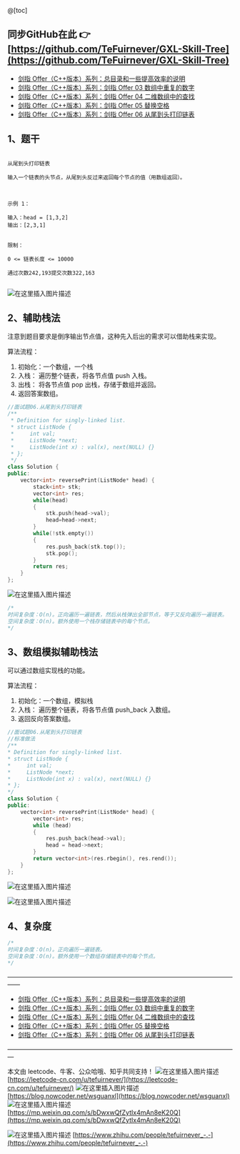 ﻿@[toc]

## 同步GitHub在此 👉 [https://github.com/TeFuirnever/GXL-Skill-Tree](https://github.com/TeFuirnever/GXL-Skill-Tree)

- [剑指 Offer（C++版本）系列：总目录和一些提高效率的说明](https://tefuirnever.blog.csdn.net/article/details/118423883)
- [剑指 Offer（C++版本）系列：剑指 Offer 03 数组中重复的数字](https://tefuirnever.blog.csdn.net/article/details/118445391)
- [剑指 Offer（C++版本）系列：剑指 Offer 04 二维数组中的查找](https://tefuirnever.blog.csdn.net/article/details/118467105)
- [剑指 Offer（C++版本）系列：剑指 Offer 05 替换空格](https://tefuirnever.blog.csdn.net/article/details/118498159)
- [剑指 Offer（C++版本）系列：剑指 Offer 06 从尾到头打印链表](https://tefuirnever.blog.csdn.net/article/details/118529012)

## 1、题干
```

从尾到头打印链表

输入一个链表的头节点，从尾到头反过来返回每个节点的值（用数组返回）。

 

示例 1：

输入：head = [1,3,2]
输出：[2,3,1]
 

限制：

0 <= 链表长度 <= 10000

通过次数242,193提交次数322,163


```
![在这里插入图片描述](https://img-blog.csdnimg.cn/20210706202858264.png)



## 2、辅助栈法
注意到题目要求是倒序输出节点值，这种先入后出的需求可以借助栈来实现。

算法流程：
1. 初始化：一个数组，一个栈
2. 入栈： 遍历整个链表，将各节点值 push 入栈。
3. 出栈： 将各节点值 pop 出栈，存储于数组并返回。
4. 返回答案数组。


```cpp
//面试题06.从尾到头打印链表
/**
 * Definition for singly-linked list.
 * struct ListNode {
 *     int val;
 *     ListNode *next;
 *     ListNode(int x) : val(x), next(NULL) {}
 * };
 */
class Solution {
public:
    vector<int> reversePrint(ListNode* head) {
        stack<int> stk;
        vector<int> res;
        while(head)
        {
            stk.push(head->val);
            head=head->next;
        }
        while(!stk.empty())
        {
            res.push_back(stk.top());
            stk.pop();
        }
        return res;
    }
};
```

![在这里插入图片描述](https://img-blog.csdnimg.cn/20210706205814216.png)

```cpp
/*
时间复杂度：O(n)。正向遍历一遍链表，然后从栈弹出全部节点，等于又反向遍历一遍链表。
空间复杂度：O(n)。额外使用一个栈存储链表中的每个节点。
*/
```

## 3、数组模拟辅助栈法

可以通过数组实现栈的功能。

算法流程：
1. 初始化：一个数组，模拟栈
2. 入栈： 遍历整个链表，将各节点值 push_back 入数组。
3. 返回反向答案数组。


```cpp
//面试题06.从尾到头打印链表
//标准做法
/**
* Definition for singly-linked list.
* struct ListNode {
*     int val;
*     ListNode *next;
*     ListNode(int x) : val(x), next(NULL) {}
* };
*/
class Solution {
public:
	vector<int> reversePrint(ListNode* head) {
		vector<int> res;
		while (head)
		{
			res.push_back(head->val);
			head = head->next;
		}
		return vector<int>(res.rbegin(), res.rend());
	}
};
```

![在这里插入图片描述](https://img-blog.csdnimg.cn/20210706212043658.png)


![在这里插入图片描述](https://img-blog.csdnimg.cn/20210706213022375.png)



## 4、复杂度
```cpp
/*
时间复杂度：O(n)。正向遍历一遍链表。
空间复杂度：O(n)。额外使用一个数组存储链表中的每个节点。
*/
```

——————————————————————————————————————

- [剑指 Offer（C++版本）系列：总目录和一些提高效率的说明](https://tefuirnever.blog.csdn.net/article/details/118423883)
- [剑指 Offer（C++版本）系列：剑指 Offer 03 数组中重复的数字](https://tefuirnever.blog.csdn.net/article/details/118445391)
- [剑指 Offer（C++版本）系列：剑指 Offer 04 二维数组中的查找](https://tefuirnever.blog.csdn.net/article/details/118467105)
- [剑指 Offer（C++版本）系列：剑指 Offer 05 替换空格](https://tefuirnever.blog.csdn.net/article/details/118498159)
- [剑指 Offer（C++版本）系列：剑指 Offer 06 从尾到头打印链表](https://tefuirnever.blog.csdn.net/article/details/118529012)

—————————————————————————————————————

本文由 leetcode、牛客、公众哈哦、知乎共同支持！
![在这里插入图片描述](https://img-blog.csdnimg.cn/20210703094425459.png)
[https://leetcode-cn.com/u/tefuirnever/](https://leetcode-cn.com/u/tefuirnever/)
![在这里插入图片描述](https://img-blog.csdnimg.cn/20210703094436257.png)
[https://blog.nowcoder.net/wsguanxl](https://blog.nowcoder.net/wsguanxl)
![在这里插入图片描述](https://img-blog.csdnimg.cn/20210703094516804.png)
[https://mp.weixin.qq.com/s/bDwxwQfZytIx4mAn8eK20Q](https://mp.weixin.qq.com/s/bDwxwQfZytIx4mAn8eK20Q)

![在这里插入图片描述](https://img-blog.csdnimg.cn/2021070309445723.png)
[https://www.zhihu.com/people/tefuirnever_-.-](https://www.zhihu.com/people/tefuirnever_-.-)


